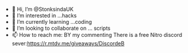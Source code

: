 - 👋 Hi, I’m @StonksindaUK
- 👀 I’m interested in ...hacks
- 🌱 I’m currently learning ...coding
- 💞️ I’m looking to collaborate on ... scripts
- 📫 How to reach me: BY my commenting
There is a free Nitro discord sever:https://r.mtdv.me/giveaways/DiscordeB
<!---
StonksindaUK/StonksindaUK is a ✨ special ✨ repository because its `README.md` (this file) appears on your GitHub profile.
You can click the Preview link to take a look at your changes.
--->
